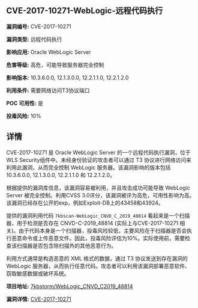 ## CVE-2017-10271-WebLogic-远程代码执行

**漏洞编号:** CVE-2017-10271

**漏洞类型:** 远程代码执行

**影响应用:** Oracle WebLogic Server

**危害等级:** 高危，可能导致服务器完全控制

**影响版本:** 10.3.6.0.0, 12.1.3.0.0, 12.2.1.1.0, 12.2.1.2.0

**利用条件:** 需要网络访问T3协议端口

**POC 可用性:** 是

**投毒风险:** 10%

## 详情

CVE-2017-10271 是 Oracle WebLogic Server 的一个远程代码执行漏洞，位于WLS Security组件中。未经身份验证的攻击者可以通过 T3 协议进行网络访问来利用此漏洞，从而完全控制 WebLogic 服务器。该漏洞影响的版本包括 10.3.6.0.0, 12.1.3.0.0, 12.2.1.1.0 和 12.2.1.2.0。 

根据提供的漏洞库信息，该漏洞容易被利用，并且攻击成功可能导致 WebLogic Server 被完全控制。利用CVSS 3.0评分，该漏洞被评为高危，可用性影响为高。该漏洞已经存在公开的exp，例如Exploit-DB上的43458和43924。

提供的漏洞利用代码 `7kbscan-WebLogic_CNVD_C_2019_48814` 看起来是一个扫描器，用于检测是否存在 CNVD-C-2019_48814 (实际上与CVE-2017-10271 相关)。由于代码本身是一个扫描器，投毒风险较低，主要风险在于扫描器是否会执行恶意命令或上传恶意文件。因此，投毒风险评估为10%。实际使用前，需要检查该扫描器是否包含除扫描外的其他恶意行为。

利用方式通常是构造恶意的 XML 格式的数据，通过 T3 协议发送到存在漏洞的 WebLogic 服务器，从而执行任意代码。攻击者可以利用该漏洞部署恶意软件、窃取敏感数据或破坏系统。

**项目地址:** [7kbstorm/WebLogic_CNVD_C2019_48814](https://github.com/7kbstorm/WebLogic_CNVD_C2019_48814)

**漏洞详情:** [CVE-2017-10271](https://nvd.nist.gov/vuln/detail/CVE-2017-10271)